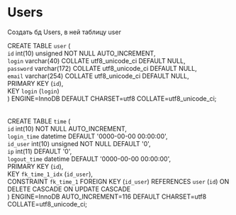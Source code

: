 # Users
Создать бд Users, в ней таблицу user

CREATE TABLE `user` ( <br/>
  `id` int(10) unsigned NOT NULL AUTO_INCREMENT,<br/>
  `login` varchar(40) COLLATE utf8_unicode_ci DEFAULT NULL,<br/>
  `password` varchar(172) COLLATE utf8_unicode_ci DEFAULT NULL,<br/>
  `email` varchar(254) COLLATE utf8_unicode_ci DEFAULT NULL,<br/>
  PRIMARY KEY (`id`),<br/>
  KEY `login` (`login`)<br/>
) ENGINE=InnoDB DEFAULT CHARSET=utf8 COLLATE=utf8_unicode_ci;<br/>
<br/>
<br/>
CREATE TABLE `time` (<br/>
  `id` int(10) NOT NULL AUTO_INCREMENT,<br/>
  `login_time` datetime DEFAULT '0000-00-00 00:00:00',<br/>
  `id_user` int(10) unsigned NOT NULL DEFAULT '0',<br/>
  `ip` int(11) DEFAULT '0',<br/>
  `logout_time` datetime DEFAULT '0000-00-00 00:00:00',<br/>
  PRIMARY KEY (`id`),<br/>
  KEY `fk_time_1_idx` (`id_user`),<br/>
  CONSTRAINT `fk_time_1` FOREIGN KEY (`id_user`) REFERENCES `user` (`id`) ON DELETE CASCADE ON UPDATE CASCADE<br/>
) ENGINE=InnoDB AUTO_INCREMENT=116 DEFAULT CHARSET=utf8 COLLATE=utf8_unicode_ci;<br/>
